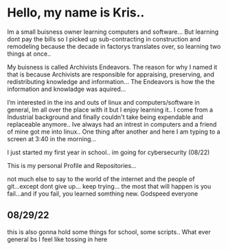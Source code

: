 # Hello, my name is Kris..

Im a small buisness owner learning computers and software... But learning dont pay the bills so I picked up sub-contracting in construction and remodeling because the decade in factorys translates over, so learning two things at once..

My buisness is called Archivists Endeavors. The reason for why I named it that is because Archivists are responsible for appraising, preserving, and redistributing knowledge and information... The Endeavors is how the the information and knowladge was aquired...

I’m interested in the ins and outs of linux and computers/software in general, Im all over the place with it but I enjoy learning it.. I come from a Industrial background and finally couldn't take being expendable and replaceable anymore.. Ive always had an intrest in computers and a friend of mine got me into linux.. One thing after another and here I am typing to a screen at 3:40 in the morning... 

I just started my first year in school.. im going for cybersecurity (08/22)

This is my personal Profile and Repositories...

not much else to say to the world of the internet and the people of git...except dont give up... keep trying... the most that will happen is you fail...and if you fail, you learned somthing new.
Godspeed everyone

## 08/29/22
this is also gonna hold some things for school, some scripts..
What ever general bs I feel like tossing in here
